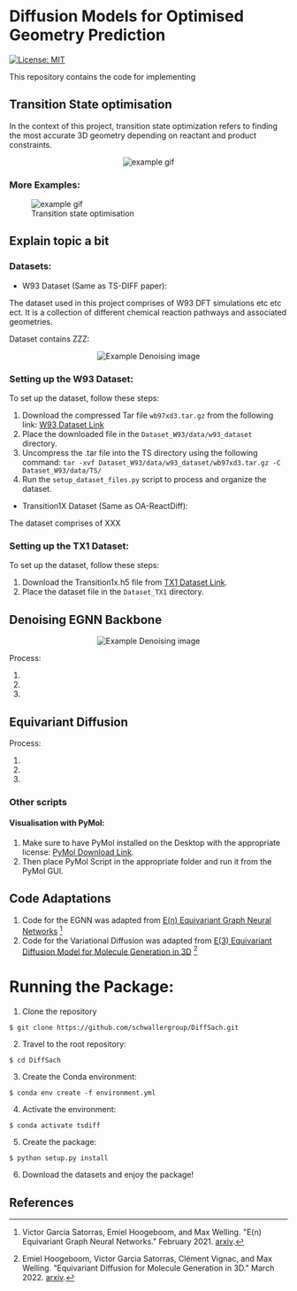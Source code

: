 # Diffusion Models for Optimised Geometry Prediction

[![License: MIT](https://img.shields.io/badge/License-MIT-yellow.svg)](LICENSE.txt)




This repository contains the code for implementing

## Transition State optimisation

In the context of this project, transition state optimization refers to finding the most accurate 3D geometry depending on reactant and product constraints.

<div align="center">
  <img src="visualisations/gifs/example_diffusion.gif", alt="example gif">
</div>

### More Examples:

<div class="image-container">
  <figure>
    <img src="visualisations/gifs/sample_10/another_example_diffusion_with_overlap.gif" alt="example gif">
    <figcaption>Transition state optimisation</figcaption>
  </figure>
</div>



## Explain topic a bit

<!-- Add explanation here -->

### Datasets: 

- W93 Dataset (Same as TS-DIFF paper):

The dataset used in this project comprises of W93 DFT simulations etc etc ect. It is a collection of different chemical reaction pathways and associated geometries.

Dataset contains ZZZ: 

<div align="center">
  <img src="plots_and_images/dataset_examples.png" alt="Example Denoising image">
</div>

### Setting up the W93 Dataset: 

To set up the dataset, follow these steps:

1. Download the compressed Tar file `wb97xd3.tar.gz` from the following link: [W93 Dataset Link](https://zenodo.org/record/3715478)
2. Place the downloaded file in the `Dataset_W93/data/w93_dataset` directory.
3. Uncompress the .tar file into the TS directory using the following command: `tar -xvf Dataset_W93/data/w93_dataset/wb97xd3.tar.gz -C Dataset_W93/data/TS/
`
4. Run the `setup_dataset_files.py` script to process and organize the dataset.


- Transition1X Dataset (Same as OA-ReactDiff):

The dataset comprises of XXX

### Setting up the TX1 Dataset:

To set up the dataset, follow these steps:

1. Download the Transition1x.h5 file from [TX1 Dataset Link](https://zenodo.org/record/3715478).
2. Place the dataset file in the  `Dataset_TX1` directory. 


## Denoising EGNN Backbone

<div align="center">
  <img src="plots_and_images/denoised_example_good.png" alt="Example Denoising image">
</div>

Process: 

1. 
2. 
3. 

## Equivariant Diffusion

Process:

1. 
2. 
3. 


<!-- Add diffusion process details here -->

### Other scripts

#### Visualisation with PyMol: 

1. Make sure to have PyMol installed on the Desktop with the appropriate license: [PyMol Download Link](https://pymol.org/2/).
2. Then place PyMol Script in the appropriate folder and run it from the PyMol GUI. 


## Code Adaptations

1. Code for the EGNN was adapted from  [E(n) Equivariant Graph Neural Networks](https://github.com/vgsatorras/egnn) [^1]
2. Code for the Variational Diffusion was adapted from [ E(3) Equivariant Diffusion Model for Molecule Generation in 3D](https://github.com/ehoogeboom/e3_diffusion_for_molecules/tree/main) [^2]



# Running the Package: 

1. Clone the repository

``$ git clone https://github.com/schwallergroup/DiffSach.git``

2. Travel to the root repository: 

``$ cd DiffSach``

3. Create the Conda environment:

``$ conda env create -f environment.yml``

4. Activate the environment: 

``$ conda activate tsdiff``

5. Create the package: 

``$ python setup.py install``

6. Download the datasets and enjoy the package!



## References

[^1]: Victor Garcia Satorras, Emiel Hoogeboom, and Max Welling. "E(n) Equivariant Graph Neural Networks." February 2021. [arxiv](https://arxiv.org/abs/2102.09844).

[^2]: Emiel Hoogeboom, Victor Garcia Satorras, Clément Vignac, and Max Welling. "Equivariant Diffusion for Molecule Generation in 3D." March 2022. [arxiv](https://arxiv.org/abs/2203.05541).


